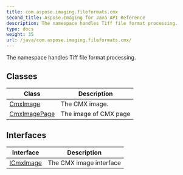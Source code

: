 ```yaml
---
title: com.aspose.imaging.fileformats.cmx
second_title: Aspose.Imaging for Java API Reference
description: The namespace handles Tiff file format processing.
type: docs
weight: 35
url: /java/com.aspose.imaging.fileformats.cmx/
---
```


The namespace handles Tiff file format processing.


## Classes

| Class | Description |
| --- | --- |
| [CmxImage](../com.aspose.imaging.fileformats.cmx/cmximage) | The CMX image. |
| [CmxImagePage](../com.aspose.imaging.fileformats.cmx/cmximagepage) | The image of CMX page |

## Interfaces

| Interface | Description |
| --- | --- |
| [ICmxImage](../com.aspose.imaging.fileformats.cmx/icmximage) | The CMX image interface |
